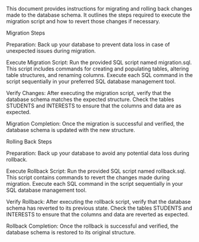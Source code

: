 This document provides instructions for migrating and rolling back changes made to the database schema. It outlines the steps required to execute the migration script and how to revert those changes if necessary.

Migration Steps

Preparation:
Back up your database to prevent data loss in case of unexpected issues during migration.

Execute Migration Script:
Run the provided SQL script named migration.sql.
This script includes commands for creating and populating tables, altering table structures, and renaming columns.
Execute each SQL command in the script sequentially in your preferred SQL database management tool.

Verify Changes:
After executing the migration script, verify that the database schema matches the expected structure.
Check the tables STUDENTS and INTERESTS to ensure that the columns and data are as expected.

Migration Completion:
Once the migration is successful and verified, the database schema is updated with the new structure.

Rolling Back Steps

Preparation:
Back up your database to avoid any potential data loss during rollback.

Execute Rollback Script:
Run the provided SQL script named rollback.sql.
This script contains commands to revert the changes made during migration.
Execute each SQL command in the script sequentially in your SQL database management tool.

Verify Rollback:
After executing the rollback script, verify that the database schema has reverted to its previous state.
Check the tables STUDENTS and INTERESTS to ensure that the columns and data are reverted as expected.

Rollback Completion:
Once the rollback is successful and verified, the database schema is restored to its original structure.